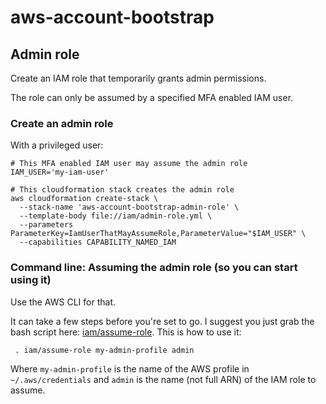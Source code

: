 # aws-account-bootstrap

## Admin role

Create an IAM role that temporarily grants admin permissions. 

The role can only be assumed by a specified MFA enabled IAM user.

### Create an admin role

With a privileged user:

    # This MFA enabled IAM user may assume the admin role
    IAM_USER='my-iam-user'

    # This cloudformation stack creates the admin role
    aws cloudformation create-stack \
      --stack-name 'aws-account-bootstrap-admin-role' \
      --template-body file://iam/admin-role.yml \
      --parameters ParameterKey=IamUserThatMayAssumeRole,ParameterValue="$IAM_USER" \
      --capabilities CAPABILITY_NAMED_IAM

### Command line: Assuming the admin role (so you can start using it)

Use the AWS CLI for that. 

It can take a few steps before you're set to go. I suggest you just grab the bash script here:
 [iam/assume-role](iam/assume-role). This is how to use it:

     . iam/assume-role my-admin-profile admin

Where `my-admin-profile` is the name of the AWS profile in `~/.aws/credentials` and `admin` is the 
name (not full ARN) of the IAM role to assume.